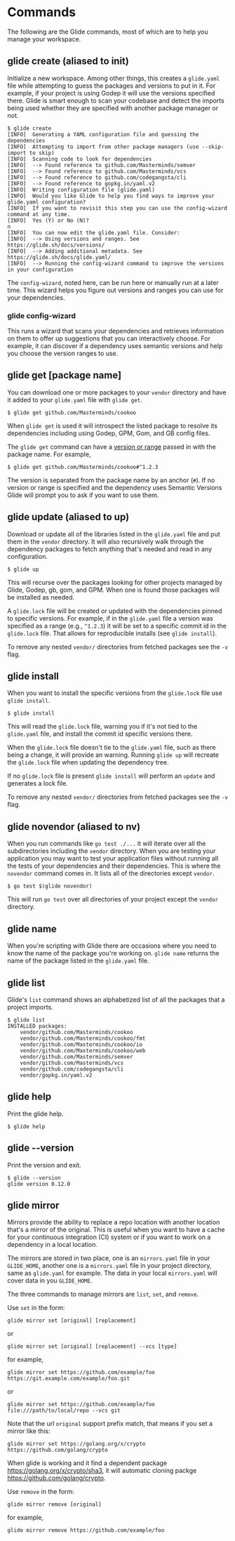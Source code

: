# Commands

The following are the Glide commands, most of which are to help you manage your workspace.

## glide create (aliased to init)

Initialize a new workspace. Among other things, this creates a `glide.yaml` file
while attempting to guess the packages and versions to put in it. For example,
if your project is using Godep it will use the versions specified there. Glide
is smart enough to scan your codebase and detect the imports being used whether
they are specified with another package manager or not.

    $ glide create
    [INFO]	Generating a YAML configuration file and guessing the dependencies
    [INFO]	Attempting to import from other package managers (use --skip-import to skip)
    [INFO]	Scanning code to look for dependencies
    [INFO]	--> Found reference to github.com/Masterminds/semver
    [INFO]	--> Found reference to github.com/Masterminds/vcs
    [INFO]	--> Found reference to github.com/codegangsta/cli
    [INFO]	--> Found reference to gopkg.in/yaml.v2
    [INFO]	Writing configuration file (glide.yaml)
    [INFO]	Would you like Glide to help you find ways to improve your glide.yaml configuration?
    [INFO]	If you want to revisit this step you can use the config-wizard command at any time.
    [INFO]	Yes (Y) or No (N)?
    n
    [INFO]	You can now edit the glide.yaml file. Consider:
    [INFO]	--> Using versions and ranges. See https://glide.sh/docs/versions/
    [INFO]	--> Adding additional metadata. See https://glide.sh/docs/glide.yaml/
    [INFO]	--> Running the config-wizard command to improve the versions in your configuration

The `config-wizard`, noted here, can be run here or manually run at a later time.
This wizard helps you figure out versions and ranges you can use for your
dependencies.

### glide config-wizard

This runs a wizard that scans your dependencies and retrieves information on them
to offer up suggestions that you can interactively choose. For example, it can
discover if a dependency uses semantic versions and help you choose the version
ranges to use.

## glide get [package name]

You can download one or more packages to your `vendor` directory and have it added to your
`glide.yaml` file with `glide get`.

    $ glide get github.com/Masterminds/cookoo

When `glide get` is used it will introspect the listed package to resolve its dependencies including using Godep, GPM, Gom, and GB config files.

The `glide get` command can have a [version or range](versions.md) passed in with the package name. For example,

    $ glide get github.com/Masterminds/cookoo#^1.2.3

The version is separated from the package name by an anchor (`#`). If no version or range is specified and the dependency uses Semantic Versions Glide will prompt you to ask if you want to use them.

## glide update (aliased to up)

Download or update all of the libraries listed in the `glide.yaml` file and put
them in the `vendor` directory. It will also recursively walk through the
dependency packages to fetch anything that's needed and read in any configuration.

    $ glide up

This will recurse over the packages looking for other projects managed by Glide,
Godep, gb, gom, and GPM. When one is found those packages will be installed as needed.

A `glide.lock` file will be created or updated with the dependencies pinned to
specific versions. For example, if in the `glide.yaml` file a version was
specified as a range (e.g., `^1.2.3`) it will be set to a specific commit id in
the `glide.lock` file. That allows for reproducible installs (see `glide install`).

To remove any nested `vendor/` directories from fetched packages see the `-v` flag.

## glide install

When you want to install the specific versions from the `glide.lock` file use `glide install`.

    $ glide install

This will read the `glide.lock` file, warning you if it's not tied to the `glide.yaml` file, and install the commit id specific versions there.

When the `glide.lock` file doesn't tie to the `glide.yaml` file, such as there being a change, it will provide an warning. Running `glide up` will recreate the `glide.lock` file when updating the dependency tree.

If no `glide.lock` file is present `glide install` will perform an `update` and generates a lock file.

To remove any nested `vendor/` directories from fetched packages see the `-v` flag.

## glide novendor (aliased to nv)

When you run commands like `go test ./...` it will iterate over all the subdirectories including the `vendor` directory. When you are testing your application you may want to test your application files without running all the tests of your dependencies and their dependencies. This is where the `novendor` command comes in. It lists all of the directories except `vendor`.

    $ go test $(glide novendor)

This will run `go test` over all directories of your project except the `vendor` directory.

## glide name

When you're scripting with Glide there are occasions where you need to know the name of the package you're working on. `glide name` returns the name of the package listed in the `glide.yaml` file.

## glide list

Glide's `list` command shows an alphabetized list of all the packages that a project imports.

    $ glide list
    INSTALLED packages:
    	vendor/github.com/Masterminds/cookoo
    	vendor/github.com/Masterminds/cookoo/fmt
    	vendor/github.com/Masterminds/cookoo/io
    	vendor/github.com/Masterminds/cookoo/web
    	vendor/github.com/Masterminds/semver
    	vendor/github.com/Masterminds/vcs
    	vendor/github.com/codegangsta/cli
    	vendor/gopkg.in/yaml.v2

## glide help

Print the glide help.

    $ glide help

## glide --version

Print the version and exit.

    $ glide --version
    glide version 0.12.0

## glide mirror

Mirrors provide the ability to replace a repo location with
another location that's a mirror of the original. This is useful when you want
to have a cache for your continuous integration (CI) system or if you want to
work on a dependency in a local location.

The mirrors are stored in two place, one is an `mirrors.yaml` file in your `GLIDE_HOME`,
another one is a `mirrors.yaml` file in your project directory,
same as `glide.yaml` for example. The data in your local `mirrors.yaml` will
cover data in you `GLIDE_HOME`.

The three commands to manage mirrors are `list`, `set`, and `remove`.

Use `set` in the form:

    glide mirror set [original] [replacement]

or

    glide mirror set [original] [replacement] --vcs [type]

for example,

    glide mirror set https://github.com/example/foo https://git.example.com/example/foo.git

or

    glide mirror set https://github.com/example/foo file:///path/to/local/repo --vcs git

Note that the url `original` support prefix match, that means if you set a mirror like this:

    glide mirror set https://golang.org/x/crypto https://github.com/golang/crypto

When glide is working and it find a dependent package https://golang.org/x/crypto/sha3,
it will automatic cloning packge https://github.com/golang/crypto.

Use `remove` in the form:

    glide mirror remove [original]

for example,

    glide mirror remove https://github.com/example/foo

